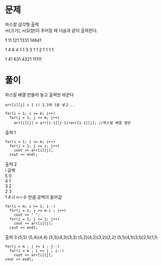 # 문제 
파스칼 삼각형 출력   
m(크기), n(모양)이 주어질 때 다음과 같이 출력한다.   

1
11
121
1331
14641

1 4 6 4 1
 1 3 3 1
  1 2 1
   1 1
    1

1
41
631
4321
11111

# 풀이
파스칼 배열 만들어 놓고 출력만 바꾼다

```
arr[i][j] = 1 // 1,1에 1을 넣고...

for(i = 1; i <= m; i++)
  for(j = 1; j <= m; j++)
    arr[i][j] = arr[i-1][j-1]+arr[i-1][j]; //파스칼 배열 생성
```

출력 1  
```
for(i = 1; i <= m; i++)
  for(j = 1; j <= i; j++)
    cout << arr[i][j];
  cout << endl;
```
출력 2      
i 공백   
5  0   
4  1   
3  2   
2  3   
1  4 // n-i 수 만큼 공백이 들어감   
```
for(i = m; i >= 1; i--)
  for(j = 1; j >= m-i ; j++)
    cout << " ";
  for(j = 1; j <= i; j++)
    cout << arr[i][j];
  cout << endl;
```
출력 3
(5,5)
(5,4)(4,4)
(5,3)(4,3)(3,3)
(5,2)(4,2)(3,2)(2,2)
(5,1)(4,1)(3,1)(2,1)(1,1)
```
for(j = m ; j >= 1 ; j--)
  for(i = m ; i >= j ; i--)
    cout << arr[i][j];
cout << endl;
```
